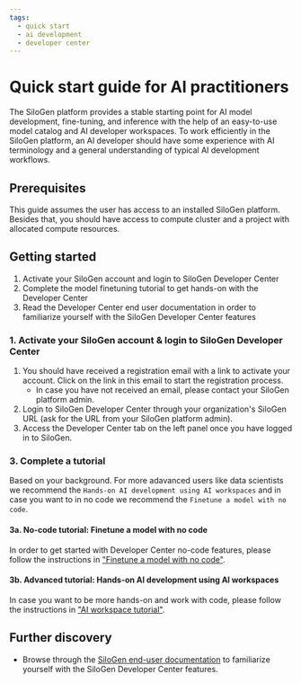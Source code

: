 ```yaml
---
tags:
  - quick start
  - ai development
  - developer center
---
```


# Quick start guide for AI practitioners

The SiloGen platform provides a stable starting point for AI model development, fine-tuning, and inference with the help of an easy-to-use model catalog and AI developer workspaces. To work efficiently in the SiloGen platform, an AI developer should have some experience with AI terminology and a general understanding of typical AI development workflows.

## Prerequisites

This guide assumes the user has access to an installed SiloGen platform. Besides that, you should have access to compute cluster and a project with allocated compute resources.

## Getting started

1. Activate your SiloGen account and login to SiloGen Developer Center
2. Complete the model finetuning tutorial to get hands-on with the Developer Center
3. Read the Developer Center end user documentation in order to familiarize yourself with the SiloGen Developer Center features

### 1. Activate your SiloGen account & login to SiloGen Developer Center
1. You should have received a registration email with a link to activate your account. Click on the link in this email to start the registration process.
    - In case you have not received an email, please contact your SiloGen platform admin.
3. Login to SiloGen Developer Center through your organization's SiloGen URL (ask for the URL from your SiloGen platform admin).
4. Access the Developer Center tab on the left panel once you have logged in to SiloGen.

### 3. Complete a tutorial
Based on your background. For more adavanced users like data scientists we recommend the `Hands-on AI development using AI workspaces` and in case you want to in no code we recommend the `Finetune a model with no code`.

#### 3a. No-code tutorial: Finetune a model with no code
In order to get started with Developer Center no-code features, please follow the instructions in ["Finetune a model with no code"](../tutorials/no-code-finetuning-tutorial.md).

#### 3b. Advanced tutorial: Hands-on AI development using AI workspaces
In case you want to be more hands-on and work with code,  please follow the instructions in ["AI workspace tutorial"](../tutorials/AI-workspace-tutorial.md).

## Further discovery
- Browse through the [SiloGen end-user documentation](https://docs.silogen.ai/core/docs/developer-center/overview/) to familiarize yourself with the SiloGen Developer Center features.
